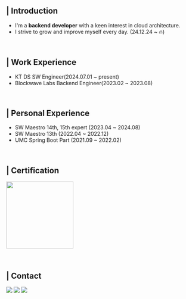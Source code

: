 ## | Introduction
- I'm a **backend developer** with a keen interest in cloud architecture.
- I strive to grow and improve myself every day. (24.12.24 ~ 🔥)

<br> 

## | Work Experience
- KT DS SW Engineer(2024.07.01 ~ present)
- Blockwave Labs Backend Engineer(2023.02 ~ 2023.08)

<br> 

## | Personal Experience
- SW Maestro 14th, 15th expert (2023.04 ~ 2024.08)
- SW Maestro 13th (2022.04 ~ 2022.12)
- UMC Spring Boot Part (2021.09 ~ 2022.02)

<br> 

## | Certification
<a href="https://www.credly.com/badges/af627d9c-f62a-4f5d-aac6-a211fa0fb2b6/public_url"><img src="https://images.credly.com/images/0e284c3f-5164-4b21-8660-0d84737941bc/image.png" width=180></a>

<br> 

## | Contact
<a href="https://sectumsempra.tistory.com/" target="_blank"><img src="https://img.shields.io/badge/Tistory-EF680F?style=flat-square&logo=Tistory&logoColor=white"/></a>
<a href="https://www.linkedin.com/in/hyeyeonkang/" target="_blank"><img src="https://img.shields.io/badge/LinkedIn-0A66C2?style=flat-square&logo=Linkedin&logoColor=white"/></a>
<a href="https://mail.google.com/mail/?view=cm&amp;fs=1&amp;to=kite707707@gmail.com" target="_blank"><img src="https://img.shields.io/badge/Gmail-EA4335?style=flat-square&logo=Gmail&logoColor=white"/></a>

